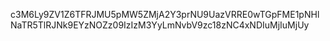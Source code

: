 c3M6Ly9ZV1Z6TFRJMU5pMW5ZMjA2Y3prNU9UazVRRE0wTGpFME1pNHlNaTR5TlRJNk9EYzNOZz09IzIzM3YyLmNvbV9zc18zNC4xNDIuMjIuMjUy
